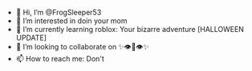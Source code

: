 - 👋 Hi, I’m @FrogSleeper53
- 👀 I’m interested in doin your mom
- 🌱 I’m currently learning roblox: Your bizarre adventure [HALLOWEEN UPDATE]
- 💞️ I’m looking to collaborate on ✨👁👄👁✨
- 📫 How to reach me: Don't

<!---
FrogSleeper53/FrogSleeper53 is a ✨ special ✨ repository because its `README.md` (this file) appears on your GitHub profile.
You can click the Preview link to take a look at your changes.
--->
